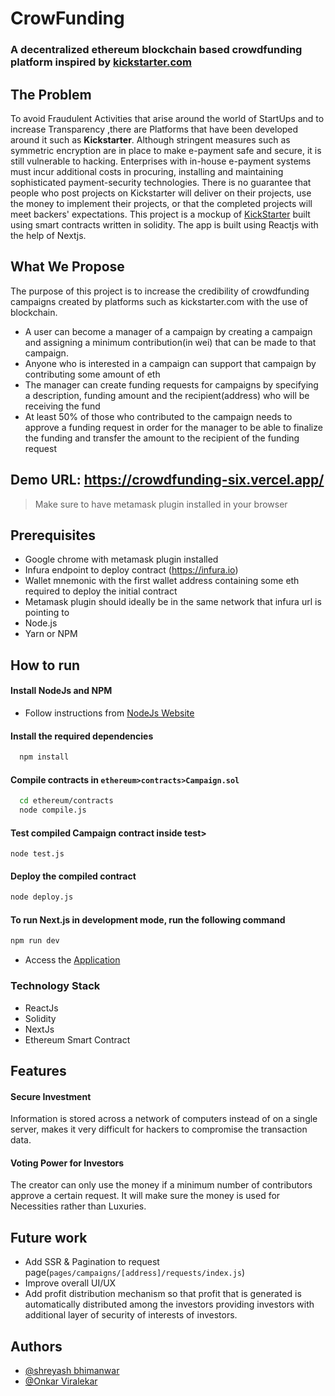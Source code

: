 # CrowFunding 
### A decentralized ethereum blockchain based crowdfunding platform inspired by [kickstarter.com](https://www.kickstarter.com) 
## The Problem
To avoid Fraudulent Activities that arise around the world of StartUps and  to increase Transparency ,there are  Platforms that have been developed around it such as **Kickstarter**. 
Although stringent measures such as symmetric encryption are in place to make e-payment safe and secure, it is still vulnerable to hacking.
Enterprises with in-house e-payment systems must incur additional costs in procuring, installing and maintaining sophisticated payment-security technologies.
There is no guarantee that people who post projects on Kickstarter will deliver on their projects, use the money to implement their projects, or that the completed projects will meet backers' expectations.
This project is a mockup of [KickStarter](https://www.kickstarter.com/) built using smart contracts written in solidity. The app is built using Reactjs with the help of Nextjs.

## What We Propose
The purpose of this project is to increase the credibility of crowdfunding campaigns created by platforms such as kickstarter.com with the use of blockchain. 
- A user can become a manager of a campaign by creating a campaign and assigning a minimum contribution(in wei) that can be made to that campaign. 
- Anyone who is interested in a campaign can support that campaign by contributing some amount of eth
- The manager can create funding requests for campaigns by specifying a description, funding amount and the recipient(address) who will be receiving the fund
- At least 50% of those who contributed to the campaign needs to approve a funding request in order for the manager to be able to finalize the funding and transfer the amount to the recipient of the funding request

## Demo URL: https://crowdfunding-six.vercel.app/
> Make sure to have metamask plugin installed in your browser

## Prerequisites
- Google chrome with metamask plugin installed
- Infura endpoint to deploy contract (https://infura.io)
- Wallet mnemonic with the first wallet address containing some eth required to deploy the initial contract
- Metamask plugin should ideally be in the same network that infura url is pointing to
- Node.js
- Yarn or NPM

## How to run
#### Install NodeJs and NPM
* Follow instructions from [NodeJs Website](https://nodejs.org/en/download/) 

#### Install the required dependencies
```sh
  npm install 
```

#### Compile contracts in `ethereum>contracts>Campaign.sol`
```sh
  cd ethereum/contracts
  node compile.js
```

#### Test compiled Campaign contract inside test>
```
node test.js
```

#### Deploy the compiled contract 
```sh
node deploy.js
```


#### To run Next.js in development mode, run the following command

```sh
npm run dev
```
* Access the [Application](http://localhost:3000)


### Technology Stack
* ReactJs
* Solidity
* NextJs
* Ethereum Smart Contract

## Features
#### Secure Investment
Information is stored across a network of computers instead of on a single server, makes it very difficult for hackers to compromise the transaction data.
#### Voting Power for Investors
The creator can only use the money if a minimum number of contributors approve a certain request. It will make sure the money is used for Necessities rather than Luxuries.

## Future work
- Add SSR & Pagination to request page(`pages/campaigns/[address]/requests/index.js`)
- Improve overall UI/UX
- Add profit distribution mechanism so that profit that is generated is automatically distributed  among the investors providing investors with additional layer of security of interests of investors.



## Authors

- [@shreyash bhimanwar](https://www.github.com/octokatherine)
- [@Onkar Viralekar](https://github.com/onkar-1432)

